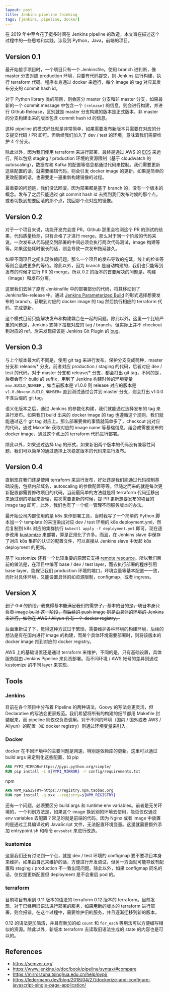```yaml
---
layout: post
title: Jenkins pipeline thinking
tags: [jenkins, pipeline, docker]
---
```


在 2019 年中至今花了挺多时间在 Jenkins pipeline 的改造，本文旨在描述这个过程中的一些思考和实践。涉及到 Python，Java，前端的项目。

## Version 0.1

最开始接手项目时，一个项目只有一个 Jenkinsfile。使用 branch 进判断，像 master 分支对应 production 环境，只要有代码提交，则 Jenkins 进行构建，执行 terraform 代码。程序本身通过 docker 来运行，每个 image 的 tag 对应其发布分支的 commit hash id。

对于 Python library 类的项目，则会区分 master 分支和非 master 分支，如果最新的一个 commit message 中包含一个 `[release]` 的信息，则会进行构建，并进行 Github Release，区别就是 master 分支构建的版本是正式版本，非 master 的分支构建出来的版本包含 commit hash id 的信息。

这种 pipeline 的模式好处就是非常简单，如果需要发布新版本只需要在对应的分支提交代码 / PR 即可。但后续我们加入了 dev / test 的环境，意味着我们需要维护 4 个分支。

除此以外，因为我们使用 terraform 来进行部署，最终是通过 AWS 的 [ECS](https://aws.amazon.com/ecs/) 来运行，所以包括 staging / production 环境的资源限制（基于 cloudwatch 的 autoscaling），数据库和 Kafka 的配置等信息都通过代码来控制。我们需要更新这些配置的话，就需要编辑代码，则会引发 docker image 的更新。如果是简单的更改配置的话，也需要走一遍重新构建镜像的过程。

最重要的问题是，我们没法回滚。因为部署都是基于 branch 的，没有一个版本的概念。发布了之后只能通过 git commit hash id 去找到我们发布时候的那个点，或者切换到想要回滚的那个点，找回那个点对应的镜像。

## Version 0.2

对于一个项目来说，功能开发完会提 PR，Github 那里会检测这个 PR 的测试的结果，代码质量检测，只有合格了才进行 merge。那么对于同一个阶段的代码来说，一次发布从代码提交到部署的中间必须会执行两次代码测试，image 构建等等。如果这些耗时很长的话，则会导致一次发布拖延甚久。

如果不同项目之间出现依赖问题，那么一个项目的发布导致的拖延，线上的检查等等则会造成更多的等待。除此以外，因为 branch 是自动构建的，我们也只能等到发布的时候才进行 PR 的 merge。所以 0.2 的版本的首要解决的问题是，构建（image）和发布分离。

这里我们去掉了原有 Jenkinsfile 中的部署部分的代码，将其移动到了 Jenkinsfile-release 中。通过 [Jenkins Parameterized Build](https://stackoverflow.com/questions/47565933/build-pipeline-using-a-branch-parameter) 的形式选择想要发布的 branch，获取到对应的 docker image 的 tag 然后执行相应的 terraform 代码，完成更新。

这个模式目前只能解决发布和构建耦合在一起的问题。除此以外，这里一个比较严重的问题是，Jenkins 支持下拉框对应的 tag / branch，但实际上并不 checkout 到对应的 ref。后来发现应该是 Jenkins Git Plugin 的 [bug](https://issues.jenkins-ci.org/plugins/servlet/mobile#issue/JENKINS-28447)。

## Version 0.3

与上个版本最大的不同是，使用 git tag 来进行发布。保护分支变成两种，master 分支和 release/* 分支。前者对应 production / staging 的代码，后者对应 dev / test 的代码。对于 master 分支和 release/* 分支，都会打出 git tag，不同的是，后者会有个 build 的 suffix，用到了 Jenkins 构建时候的环境变量 `env.BUILD_NUMBER` ，如当前版本是 v1.0.0 则 release 对应的版本是 `v1.0.0b<env.BUILD_NUMBER>` 直到测试通过合并到 master 分支，则会打出 v1.0.0 不含后缀的 git tag。

语义化版本之后，通过 Jenkins 的参数化构建，我们就能通过选择发布的 tag 来进行发布。如果我们 build 出来的 docker image 的 tag 也遵循这个规则，我们就能通过这个 git tag 对应上。那么部署要做的事情就简单多了，checkout 出对应的代码，通过 Makefile 获取对应的 image name 等基础信息，组合成需要发布的 docker image，通过这个点上的 terraform 代码进行部署。

除此以外，如果通过选择 tag 的形式，如果新旧两个版本的代码没有兼容性问题，我们可以简单的通过选择上次稳定版本的代码来进行发布。

## Version 0.4

直到现在我们还是使用 terraform 来进行发布，好处还是我们能通过代码控制基础设施，包括内部域名，autoscaling 的参数配置等等。但随之而来的就是每次更新配置都需要修改项目的代码。当前最简单的方法就是将 terraform 代码迁移出来通过别的项目来管理，每次需要更新的时候，提 PR 更新想要发布的项目的 image tag 即可，此外，我们也有了一个统一管理不同服务版本的办法。

最开始公司内部使用的是 k8s 来作部署工具，当时我写了一个简单的 Python 脚本加一个 template 的来渲染出对应 dev / test 环境的 k8s deployment.yml，然后复制到 k8s 对应的集群执行 `kubectl apply -f deployment.yml` 即可。现在逐步改用 [kustomize](https://kustomize.io/) 来部署，算是正规化了许多。而且，在 Jenkins slave 中保存了对应 k8s 集群的认证的配置文件，可以直接从 Jenkins slave 中发起 k8s deployment 的更新。

基于 kustomize 还有一个比较重要的原因它支持 [remote resource](https://github.com/kubernetes-sigs/kustomize/blob/master/examples/remoteBuild.md#url-format)。所以我们目前的做法是，在项目中编写 base / dev / test layer，而去执行部署的程序引用 base layer，能保证我们 production 环境的端口，环境变量等基本配置一一致，而针对具体环境，又能设置具体的如资源限制，configmap，或者 ingress。

## Version X

~~到了 0.4 的阶段，我觉得基本能满足我们的需求了。基本的目的是，项目本身只负责 image build 这一阶段，而后续的 push image 则是由具体的环境的 Jenkins 来进行，如你在 AWS / Aliyun 各有一个 docker registry。~~

后面重新试了下，觉得这种方式过于繁琐，需要维护各种环境的构建环境，后续的想法是有在国内进行 image 的构建，而某个具体环境需要部署时，则将该版本的 docker image 推到对应的 docker registry。

AWS 上的基础设置还是通过 terraform 来维护，不同的是，只有基础设置，具体服务就由 Jenkins Pipeline 来负责部署。而不同环境 / AWS 帐号的差异则通过 kustomize 的不同 layer 来实现。

## Tools

### Jenkins

目前在各个项目中分布着 Pipeline 的两种语法，Goovy 的写法会更灵活，但 Declarative 的写法会更家规范。我们希望将所有的构建的细节都用 Makefile 封装起来，而 pipeline 则仅仅负责调用。对于不同的环境（国内 / 国外或者 AWS / Aliyun）的配置（如 docker registry）则通过环境变量来引入。

### Docker

docker 在不同环境中的主要问题是网速，特别是依赖库的更新。这里可以通过 build args 来定制化这些配置，如 pip

```Dockerfile
ARG PYPI_MIRROR=https://pypi.python.org/simple/
RUN pip install -i ${PYPI_MIRROR} -r config/requirements.txt
```

npm

```Dockerfile
ARG NPM_REGISTRY=https://registry.npm.taobao.org
RUN npm install -g xxx --registry=${NPM_REGISTRY}
```

还有一个问题，必须要区分 build args 和 runtime env variables。前者是无关环境的，一个判别方法是，如果这个 image 换到别的环境去使用，能否仅仅通过 env variables 去配置？常见的就是前端的代码，因为 Nginx 或者 image 中放置的是通过工具编译过的 JavaScript 文件，无法配置环境变量。这里就需要额外添加 entrypoint.sh 和命令 `envsubst` 来进行改造。

### kustomize

这里我们还有讨论到一个点，就是 dev / test 环境的 configmap 要不要项目本身来维护。如果由自己来维护的话，方便进行开发调试，但另一方面就可能导致有配置和 staging / production 不一致出现问题。除此以外，如果 configmap 同名的话，仅仅是更新配置但 deployment 是不会重启 pod 的。

### terraform

目前项目有用到 0.11 版本的语法的 terraform 0.12 版本的 terraform。目前发现，对于已经用旧语法进行部署的服务，如果用新的版本的 terraform 进行部署，则会报错。在这个过程中，需要维护旧的服务，并且逐渐迁移到新的版本。

0.12 的语法更加简洁，并且有新加的如 `count` 和 `for_each` 等用法可以方便编写相似的资源。除此以外，新版本 terraform 去读取旧语法生成的 state 的内容也是可以的。


## References

* https://semver.org/
* https://www.jenkins.io/doc/book/pipeline/syntax/#compare
* https://mirror.tuna.tsinghua.edu.cn/help/pypi/
* https://ledermann.dev/blog/2018/04/27/dockerize-and-configure-javascript-single-page-application/
